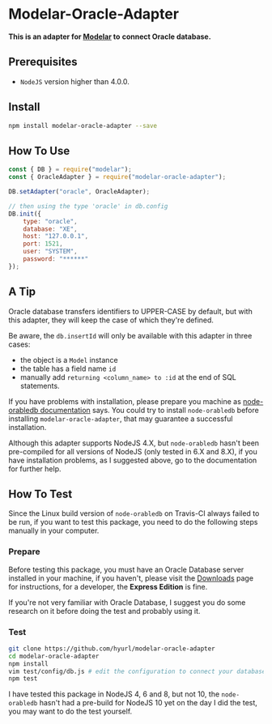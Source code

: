 # Modelar-Oracle-Adapter

**This is an adapter for [Modelar](https://github.com/hyurl/modelar) to** 
**connect Oracle database.**

## Prerequisites

- `NodeJS` version higher than 4.0.0.

## Install

```sh
npm install modelar-oracle-adapter --save
```

## How To Use

```javascript
const { DB } = require("modelar");
const { OracleAdapter } = require("modelar-oracle-adapter");

DB.setAdapter("oracle", OracleAdapter);

// then using the type 'oracle' in db.config
DB.init({
    type: "oracle",
    database: "XE",
    host: "127.0.0.1",
    port: 1521,
    user: "SYSTEM",
    password: "******"
});
```

## A Tip

Oracle database transfers identifiers to UPPER-CASE by default, but with this 
adapter, they will keep the case of which they're defined.

Be aware, the `db.insertId` will only be available with this adapter in three
cases:

- the object is a `Model` instance
- the table has a field name `id`
- manually add `returning <column_name> to :id` at the end of SQL statements.

If you have problems with installation, please prepare you machine as 
[node-orabledb documentation](https://github.com/oracle/node-oracledb/blob/master/INSTALL.md)
says. You could try to install `node-orabledb` before installing 
`modelar-oracle-adapter`, that may guarantee a successful installation.

Although this adapter supports NodeJS 4.X, but `node-orabledb` hasn't been 
pre-compiled for all versions of NodeJS (only tested in 6.X and 8.X), if you 
have installation problems, as I suggested above, go to the documentation for 
further help.

## How To Test

Since the Linux build version of `node-orabledb` on Travis-CI always failed 
to be run, if you want to test this package, you need to do the following 
steps manually in your computer.

### Prepare

Before testing this package, you must have an Oracle Database server installed 
in your machine, if you haven't, please visit the 
[Downloads](http://www.oracle.com/technetwork/database/enterprise-edition/downloads/index.html)
page for instructions, for a developer, the **Express Edition** is fine.

If you're not very familiar with Oracle Database, I suggest you do some 
research on it before doing the test and probably using it.

### Test

```sh
git clone https://github.com/hyurl/modelar-oracle-adapter
cd modelar-oracle-adapter
npm install
vim test/config/db.js # edit the configuration to connect your database server
npm test
```

I have tested this package in NodeJS 4, 6 and 8, but not 10, the 
`node-orabledb` hasn't had a pre-build for NodeJS 10 yet on the day I did the 
test, you may want to do the test yourself.